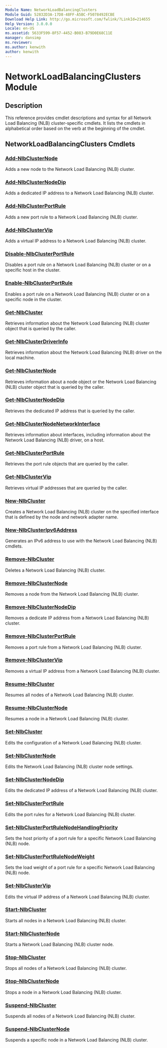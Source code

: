 ```yaml
---
Module Name: NetworkLoadBalancingClusters
Module Guid: 52832D3A-17D8-48FF-A5BC-F5078492ECBE
Download Help Link: http://go.microsoft.com/fwlink/?LinkId=214655
Help Version: 3.0.0.0
Locale: en-US
ms.assetid: 5633F599-8F57-4452-B083-B79D0E68C11E
manager: dansimp
ms.reviewer:
ms.author: kenwith
author: kenwith
---
```


# NetworkLoadBalancingClusters Module
## Description
This reference provides cmdlet descriptions and syntax for all Network Load Balancing (NLB) cluster-specific cmdlets. It lists the cmdlets in alphabetical order based on the verb at the beginning of the cmdlet.

## NetworkLoadBalancingClusters Cmdlets
### [Add-NlbClusterNode](./Add-NlbClusterNode.md)
Adds a new node to the Network Load Balancing (NLB) cluster.

### [Add-NlbClusterNodeDip](./Add-NlbClusterNodeDip.md)
Adds a dedicated IP address to a Network Load Balancing (NLB) cluster.

### [Add-NlbClusterPortRule](./Add-NlbClusterPortRule.md)
Adds a new port rule to a Network Load Balancing (NLB) cluster.

### [Add-NlbClusterVip](./Add-NlbClusterVip.md)
Adds a virtual IP address to a Network Load Balancing (NLB) cluster.

### [Disable-NlbClusterPortRule](./Disable-NlbClusterPortRule.md)
Disables a port rule on a Network Load Balancing (NLB) cluster or on a specific host in the cluster.

### [Enable-NlbClusterPortRule](./Enable-NlbClusterPortRule.md)
Enables a port rule on a Network Load Balancing (NLB) cluster or on a specific node in the cluster.

### [Get-NlbCluster](./Get-NlbCluster.md)
Retrieves information about the Network Load Balancing (NLB) cluster object that is queried by the caller.

### [Get-NlbClusterDriverInfo](./Get-NlbClusterDriverInfo.md)
Retrieves information about the Network Load Balancing (NLB) driver on the local machine.

### [Get-NlbClusterNode](./Get-NlbClusterNode.md)
Retrieves information about a node object or the Network Load Balancing (NLB) cluster object that is queried by the caller.

### [Get-NlbClusterNodeDip](./Get-NlbClusterNodeDip.md)
Retrieves the dedicated IP address that is queried by the caller.

### [Get-NlbClusterNodeNetworkInterface](./Get-NlbClusterNodeNetworkInterface.md)
Retrieves information about interfaces, including information about the Network Load Balancing (NLB) driver, on a host.

### [Get-NlbClusterPortRule](./Get-NlbClusterPortRule.md)
Retrieves the port rule objects that are queried by the caller.

### [Get-NlbClusterVip](./Get-NlbClusterVip.md)
Retrieves virtual IP addresses that are queried by the caller.

### [New-NlbCluster](./New-NlbCluster.md)
Creates a Network Load Balancing (NLB) cluster on the specified interface that is defined by the node and network adapter name.

### [New-NlbClusterIpv6Address](./New-NlbClusterIpv6Address.md)
Generates an IPv6 address to use with the Network Load Balancing (NLB) cmdlets.

### [Remove-NlbCluster](./Remove-NlbCluster.md)
Deletes a Network Load Balancing (NLB) cluster.

### [Remove-NlbClusterNode](./Remove-NlbClusterNode.md)
Removes a node from the Network Load Balancing (NLB) cluster.

### [Remove-NlbClusterNodeDip](./Remove-NlbClusterNodeDip.md)
Removes a dedicate IP address from a Network Load Balancing (NLB) cluster.

### [Remove-NlbClusterPortRule](./Remove-NlbClusterPortRule.md)
Removes a port rule from a Network Load Balancing (NLB) cluster.

### [Remove-NlbClusterVip](./Remove-NlbClusterVip.md)
Removes a virtual IP address from a Network Load Balancing (NLB) cluster.

### [Resume-NlbCluster](./Resume-NlbCluster.md)
Resumes all nodes of a Network Load Balancing (NLB) cluster.

### [Resume-NlbClusterNode](./Resume-NlbClusterNode.md)
Resumes a node in a Network Load Balancing (NLB) cluster.

### [Set-NlbCluster](./Set-NlbCluster.md)
Edits the configuration of a Network Load Balancing (NLB) cluster.

### [Set-NlbClusterNode](./Set-NlbClusterNode.md)
Edits the Network Load Balancing (NLB) cluster node settings.

### [Set-NlbClusterNodeDip](./Set-NlbClusterNodeDip.md)
Edits the dedicated IP address of a Network Load Balancing (NLB) cluster.

### [Set-NlbClusterPortRule](./Set-NlbClusterPortRule.md)
Edits the port rules for a Network Load Balancing (NLB) cluster.

### [Set-NlbClusterPortRuleNodeHandlingPriority](./Set-NlbClusterPortRuleNodeHandlingPriority.md)
Sets the host priority of a port rule for a specific Network Load Balancing (NLB) node.

### [Set-NlbClusterPortRuleNodeWeight](./Set-NlbClusterPortRuleNodeWeight.md)
Sets the load weight of a port rule for a specific Network Load Balancing (NLB) node.

### [Set-NlbClusterVip](./Set-NlbClusterVip.md)
Edits the virtual IP address of a Network Load Balancing (NLB) cluster.

### [Start-NlbCluster](./Start-NlbCluster.md)
Starts all nodes in a Network Load Balancing (NLB) cluster.

### [Start-NlbClusterNode](./Start-NlbClusterNode.md)
Starts a Network Load Balancing (NLB) cluster node.

### [Stop-NlbCluster](./Stop-NlbCluster.md)
Stops all nodes of a Network Load Balancing (NLB) cluster.

### [Stop-NlbClusterNode](./Stop-NlbClusterNode.md)
Stops a node in a Network Load Balancing (NLB) cluster.

### [Suspend-NlbCluster](./Suspend-NlbCluster.md)
Suspends all nodes of a Network Load Balancing (NLB) cluster.

### [Suspend-NlbClusterNode](./Suspend-NlbClusterNode.md)
Suspends a specific node in a Network Load Balancing (NLB) cluster.
